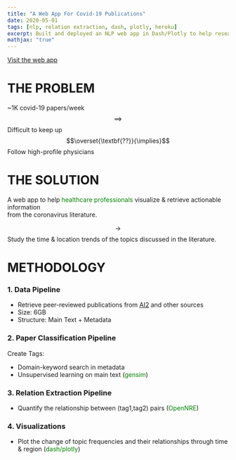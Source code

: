 ```yaml
---
title: "A Web App For Covid-19 Publications"
date: 2020-05-01
tags: [nlp, relation extraction, dash, plotly, heroku]
excerpt: Built and deployed an NLP web app in Dash/Plotly to help researchers discover trending topics in publications about the coronavirus. (ongoing project)
mathjax: "true" 
---
```


[Visit the web app](http://covidinsights.herokuapp.com/)

# THE PROBLEM
~1K covid-19 papers/week $$\implies$$ Difficult to keep up $$\overset{\textbf{??}}{\implies}$$ Follow high-profile physicians

# THE SOLUTION
A web app to help <font color='green'>healthcare professionals</font> visualize & retrieve actionable information <br>from the coronavirus literature.

$$\to$$ Study the time & location trends of the topics discussed in the literature.

# METHODOLOGY

### 1. Data Pipeline
- Retrieve peer-reviewed publications from [AI2](https://www.semanticscholar.org/cord19/download) and other sources
- Size: 6GB
- Structure: Main Text + Metadata

### 2. Paper Classification Pipeline
Create Tags:
- Domain-keyword search in metadata
- Unsupervised learning on main text (<font color='green'>gensim</font>)

### 3. Relation Extraction Pipeline 

- Quantify the relationship between (tag1,tag2) pairs (<font color='green'>OpenNRE</font>)<br>

### 4. Visualizations

- Plot the change of topic frequencies and their relationships through time & region (<font color='green'>dash/plotly</font>)<br>


